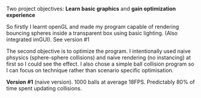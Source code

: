 Two project objectives: **Learn basic graphics** and **gain optimization experience**

So firstly I learnt openGL and made my program capable of rendering bouncing spheres inside a transparent box using basic lighting. (Also integrated imGUI). See version #1

The second objective is to optimize the program. I intentionally used naive phsysics (sphere-sphere collisions) and naive rendering (no instancing) at first so I could see the effect. I also chose a simple ball collision program so I can focus on technique rather than scenario specific optimisation.

**Version #1** (naive version). 1000 balls at average 18FPS. Predictably 80% of time spent updating collisions.
